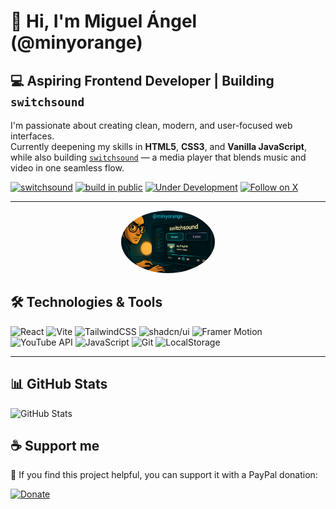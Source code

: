 # 👋 Hi, I'm Miguel Ángel (@minyorange)

## 💻 Aspiring Frontend Developer | Building `switchsound`

I'm passionate about creating clean, modern, and user-focused web interfaces.  
Currently deepening my skills in **HTML5**, **CSS3**, and **Vanilla JavaScript**, while also building [`switchsound`](https://github.com/minyorange/switchsound) — a media player that blends music and video in one seamless flow.

[![switchsound](https://img.shields.io/badge/switchsound-%F0%9F%8E%A7%20media%20player-blueviolet?style=for-the-badge)](https://github.com/minyorange/switchsound)
[![build in public](https://img.shields.io/badge/build--in--public-%23buildinpublic-blue?style=for-the-badge)](https://x.com/minyorange)
[![Under Development](https://img.shields.io/badge/status-in%20progress-yellow?style=for-the-badge)](https://github.com/minyorange/switchsound)
[![Follow on X](https://img.shields.io/badge/X-@minyorange-1DA1F2?style=for-the-badge&logo=twitter&logoColor=white)](https://x.com/minyorange)

---

<p align="center">
  <img src="profile.png" alt="Miguel Ángel - minyorange" width="150" style="border-radius: 50%;" />
</p>


## 🛠️ Technologies & Tools

![React](https://img.shields.io/badge/React-61DAFB?logo=react&logoColor=black)
![Vite](https://img.shields.io/badge/Vite-646CFF?logo=vite&logoColor=white)
![TailwindCSS](https://img.shields.io/badge/TailwindCSS-38B2AC?logo=tailwindcss&logoColor=white)
![shadcn/ui](https://img.shields.io/badge/shadcn/ui-000000?logo=data:image/svg+xml;base64,PHN2ZyB3aWR0aD0iMzAiIGhlaWdodD0iMzAiIHZpZXdCb3g9IjAgMCAzMCAzMCIgZmlsbD0ibm9uZSIgeG1sbnM9Imh0dHA6Ly93d3cudzMub3JnL3N2ZyI+PHJlY3Qgd2lkdGg9IjMwIiBoZWlnaHQ9IjMwIiBmaWxsPSIjMDAwIiByeD0iNSIvPjwvc3ZnPg==)
![Framer Motion](https://img.shields.io/badge/Framer%20Motion-0055FF?logo=framer&logoColor=white)
![YouTube API](https://img.shields.io/badge/YouTube%20API-FF0000?logo=youtube&logoColor=white)
![JavaScript](https://img.shields.io/badge/JavaScript-F7DF1E?logo=javascript&logoColor=black)
![Git](https://img.shields.io/badge/Git-F05032?logo=git&logoColor=white)
![LocalStorage](https://img.shields.io/badge/LocalStorage-BDBDBD?logo=windowsterminal&logoColor=black)


---

## 📊 GitHub Stats

![GitHub Stats](https://github-readme-stats.vercel.app/api?username=minyorange&show_icons=true&theme=radical)

## ☕  Support me

 🙌 If you find this project helpful, you can support it with a PayPal donation:

[![Donate](https://www.paypalobjects.com/en_US/i/btn/btn_donateCC_LG.gif)](https://www.paypal.com/donate/?hosted_button_id=T3EXU5CN48Z32)
